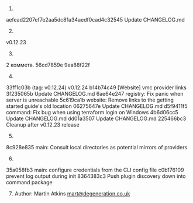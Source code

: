 1. 

aefead2207ef7e2aa5dc81a34aedf0cad4c32545
 Update CHANGELOG.md


2.

v0.12.23

3.

2 коммета. 56cd7859e 9ea88f22f

4.
33ff1c03b (tag: v0.12.24) v0.12.24
b14b74c49 [Website] vmc provider links
3f235065b Update CHANGELOG.md
6ae64e247 registry: Fix panic when server is unreachable
5c619ca1b website: Remove links to the getting started guide's old location
06275647e Update CHANGELOG.md
d5f9411f5 command: Fix bug when using terraform login on Windows
4b6d06cc5 Update CHANGELOG.md
dd01a3507 Update CHANGELOG.md
225466bc3 Cleanup after v0.12.23 release

5. 

8c928e835 main: Consult local directories as potential mirrors of providers
 
6.  

35a058fb3 main: configure credentials from the CLI config file
c0b176109 prevent log output during init
8364383c3 Push plugin discovery down into command package

7. Author: Martin Atkins <mart@degeneration.co.uk>


